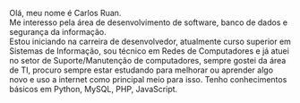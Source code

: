 Olá, meu nome é Carlos Ruan.  
Me interesso pela área de desenvolvimento de software, banco de dados e segurança da informação.  
Estou iniciando na carreira de desenvolvedor, atualmente curso superior em Sistemas de Informação, sou técnico em Redes de Computadores e já atuei no setor de Suporte/Manutenção de computadores, sempre gostei da área de TI, procuro sempre estar estudando para melhorar ou aprender algo novo e uso a internet como principal meio para isso. Tenho conhecimentos básicos em Python, MySQL, PHP, JavaScript.  
